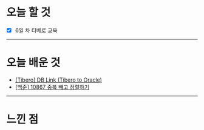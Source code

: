 # 오늘 할 것

- [x] 6일 차 티베로 교육


---

# 오늘 배운 것

- [[Tibero] DB Link (Tibero to Oracle)](https://github.com/suran-kim/cnu_backend_TIL/blob/5a204fc3d2eb502e3a2e2e296c144756be17db18/Study/Tibero/%5BTibero%5D%20DB%20Link%20(Tibero%20to%20Oracle).md)
- [[백준] 10867 중복 빼고 정렬하기](https://github.com/suran-kim/cnu_backend_TIL/blob/5a204fc3d2eb502e3a2e2e296c144756be17db18/Study/%EB%B0%B1%EC%A4%80(BOJ)/%5B%EB%B0%B1%EC%A4%80%5D%2010867-%20%EC%A4%91%EB%B3%B5%EB%B9%BC%EA%B3%A0%20%EC%A0%95%EB%A0%AC%ED%95%98%EA%B8%B0.md)

---

# 느낀 점